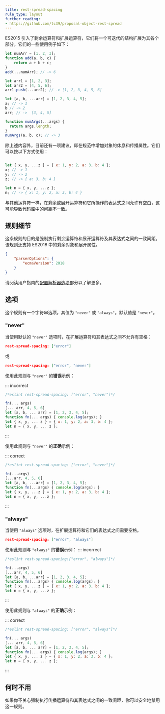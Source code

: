 ```yaml
---
title: rest-spread-spacing
rule_type: layout
further_reading:
- https://github.com/tc39/proposal-object-rest-spread
---
```


ES2015 引入了剩余运算符和扩展运算符，它们将一个可迭代的结构扩展为其各个部分。它们的一些使用例子如下：

```js
let numArr = [1, 2, 3];
function add(a, b, c) {
    return a + b + c;
}
add(...numArr); // -> 6

let arr1 = [1, 2, 3];
let arr2 = [4, 5, 6];
arr1.push(...arr2); // -> [1, 2, 3, 4, 5, 6]

let [a, b, ...arr] = [1, 2, 3, 4, 5];
a; // -> 1
b // -> 2
arr; // ->  [3, 4, 5]

function numArgs(...args) {
  return args.length;
}
numArgs(a, b, c); // -> 3
```

除上述内容外，目前还有一项建议，即在规范中增加对象的休息和传播属性。它们可以按以下方式使用：

```js

let { x, y, ...z } = { x: 1, y: 2, a: 3, b: 4 };
x; // -> 1
y; // -> 2
z; // -> { a: 3, b: 4 }

let n = { x, y, ...z };
n; // -> { x: 1, y: 2, a: 3, b: 4 }
```

与其他运算符一样，在剩余或展开运算符和它所操作的表达式之间允许有空白，这可能导致代码库中的间距不一致。

## 规则细节

这条规则的目的是强制执行剩余运算符和展开运算符及其表达式之间的一致间距。该规则还支持 ES2018 中的剩余对象和展开属性。

```json
{
    "parserOptions": {
        "ecmaVersion": 2018
    }
}
```

请阅读用户指南的[配置解析器选项](../user-guide/configuring#specifying-parser-options)部分以了解更多。

## 选项

这个规则有一个字符串选项，其值为 `"never"` 或 `"always"`。默认值是 `"never"`。

### "never"

当使用默认的 `"never"` 选项时，在扩展运算符和其表达式之间不允许有空格：

```json
rest-spread-spacing: ["error"]
```

或

```json
rest-spread-spacing: ["error", "never"]
```

使用此规则与 `"never"` 的**错误**示例：

::: incorrect

```js
/*eslint rest-spread-spacing: ["error", "never"]*/

fn(... args)
[... arr, 4, 5, 6]
let [a, b, ... arr] = [1, 2, 3, 4, 5];
function fn(... args) { console.log(args); }
let { x, y, ... z } = { x: 1, y: 2, a: 3, b: 4 };
let n = { x, y, ... z };
```

:::

使用此规则与 `"never"` 的**正确**示例：

::: correct

```js
/*eslint rest-spread-spacing: ["error", "never"]*/

fn(...args)
[...arr, 4, 5, 6]
let [a, b, ...arr] = [1, 2, 3, 4, 5];
function fn(...args) { console.log(args); }
let { x, y, ...z } = { x: 1, y: 2, a: 3, b: 4 };
let n = { x, y, ...z };
```

:::

### "always"

当使用 `"always"` 选项时，在扩展运算符和它们的表达式之间需要空格。

```json
rest-spread-spacing: ["error", "always"]
```

使用此规则与 `"always"` 的**错误**示例：
::: incorrect

```js
/*eslint rest-spread-spacing:["error", "always"]*/

fn(...args)
[...arr, 4, 5, 6]
let [a, b, ...arr] = [1, 2, 3, 4, 5];
function fn(...args) { console.log(args); }
let { x, y, ...z } = { x: 1, y: 2, a: 3, b: 4 };
let n = { x, y, ...z };
```

:::

使用此规则与 `"always"` 的**正确**示例：

::: correct

```js
/*eslint rest-spread-spacing: ["error", "always"]*/

fn(... args)
[... arr, 4, 5, 6]
let [a, b, ... arr] = [1, 2, 3, 4, 5];
function fn(... args) { console.log(args); }
let { x, y, ... z } = { x: 1, y: 2, a: 3, b: 4 };
let n = { x, y, ... z };
```

:::

## 何时不用

如果你不关心强制执行传播运算符和其表达式之间的一致间距，你可以安全地禁用这一规则。
